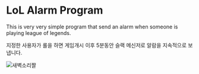 
# LoL Alarm Program
This is very very simple program that send an alarm when someone is playing league of legends.

지정한 사용자가 롤을 하면 게임개시 이후 5분동안 슬랙 메신저로 알람을 지속적으로 보냅니다.     



![새벽소리짤](https://user-images.githubusercontent.com/83443857/135082380-0e01f6e8-ff74-43f8-b045-8cca534bb114.jpg)
